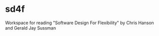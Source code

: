 # sd4f
Workspace for reading "Software Design For Flexibility" by Chris Hanson and Gerald Jay Sussman
